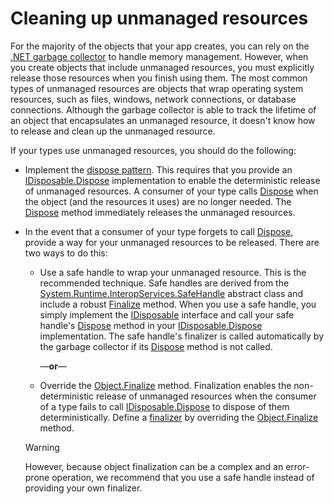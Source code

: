 # Cleaning up unmanaged resources

For the majority of the objects that your app creates, you can rely on the [.NET garbage collector](https://docs.microsoft.com/en-us/dotnet/standard/garbage-collection/) to handle memory management. However, when you create objects that include unmanaged resources, you must explicitly release those resources when you finish using them. The most common types of unmanaged resources are objects that wrap operating system resources, such as files, windows, network connections, or database connections. Although the garbage collector is able to track the lifetime of an object that encapsulates an unmanaged resource, it doesn't know how to release and clean up the unmanaged resource.

If your types use unmanaged resources, you should do the following:

- Implement the [dispose pattern](https://docs.microsoft.com/en-us/dotnet/standard/garbage-collection/implementing-dispose). This requires that you provide an [IDisposable.Dispose](https://docs.microsoft.com/en-us/dotnet/api/system.idisposable.dispose) implementation to enable the deterministic release of unmanaged resources. A consumer of your type calls [Dispose](https://docs.microsoft.com/en-us/dotnet/api/system.idisposable.dispose) when the object (and the resources it uses) are no longer needed. The [Dispose](https://docs.microsoft.com/en-us/dotnet/api/system.idisposable.dispose) method immediately releases the unmanaged resources.

- In the event that a consumer of your type forgets to call [Dispose](https://docs.microsoft.com/en-us/dotnet/api/system.idisposable.dispose), provide a way for your unmanaged resources to be released. There are two ways to do this:

  - Use a safe handle to wrap your unmanaged resource. This is the recommended technique. Safe handles are derived from the [System.Runtime.InteropServices.SafeHandle](https://docs.microsoft.com/en-us/dotnet/api/system.runtime.interopservices.safehandle) abstract class and include a robust [Finalize](https://docs.microsoft.com/en-us/dotnet/api/system.object.finalize) method. When you use a safe handle, you simply implement the [IDisposable](https://docs.microsoft.com/en-us/dotnet/api/system.idisposable) interface and call your safe handle's [Dispose](https://docs.microsoft.com/en-us/dotnet/api/system.runtime.interopservices.safehandle.dispose) method in your [IDisposable.Dispose](https://docs.microsoft.com/en-us/dotnet/api/system.idisposable.dispose) implementation. The safe handle's finalizer is called automatically by the garbage collector if its [Dispose](https://docs.microsoft.com/en-us/dotnet/api/system.idisposable.dispose) method is not called.

    —**or**—

  - Override the [Object.Finalize](https://docs.microsoft.com/en-us/dotnet/api/system.object.finalize) method. Finalization enables the non-deterministic release of unmanaged resources when the consumer of a type fails to call [IDisposable.Dispose](https://docs.microsoft.com/en-us/dotnet/api/system.idisposable.dispose) to dispose of them deterministically. Define a [finalizer](https://docs.microsoft.com/en-us/dotnet/csharp/programming-guide/classes-and-structs/destructors) by overriding the [Object.Finalize](https://docs.microsoft.com/en-us/dotnet/api/system.object.finalize) method.

   Warning

  However, because object finalization can be a complex and an error-prone operation, we recommend that you use a safe handle instead of providing your own finalizer.